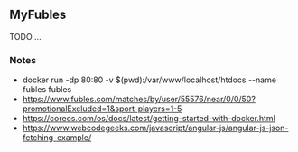 ## MyFubles

TODO ...

### Notes

- docker run -dp 80:80 -v $(pwd):/var/www/localhost/htdocs --name fubles fubles
- https://www.fubles.com/matches/by/user/55576/near/0/0/50?promotionalExcluded=1&sport-players=1-5
- https://coreos.com/os/docs/latest/getting-started-with-docker.html
- https://www.webcodegeeks.com/javascript/angular-js/angular-js-json-fetching-example/
